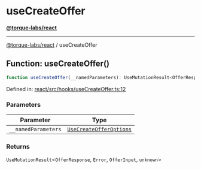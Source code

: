 # useCreateOffer

[**@torque-labs/react**](../)

***

[@torque-labs/react](../) / useCreateOffer

## Function: useCreateOffer()

```ts
function useCreateOffer(__namedParameters): UseMutationResult<OfferResponse, Error, OfferInput, unknown>
```

Defined in: [react/src/hooks/useCreateOffer.ts:12](https://github.com/torque-labs/monorepo/blob/2ebf07140779767733d669c69d4b6e369a4193c3/packages/react/src/hooks/useCreateOffer.ts#L12)

### Parameters

| Parameter           | Type                                                                                             |
| ------------------- | ------------------------------------------------------------------------------------------------ |
| `__namedParameters` | [`UseCreateOfferOptions`](../../../reference/platform/react/interfaces/UseCreateOfferOptions.md) |

### Returns

`UseMutationResult`<`OfferResponse`, `Error`, `OfferInput`, `unknown`>
